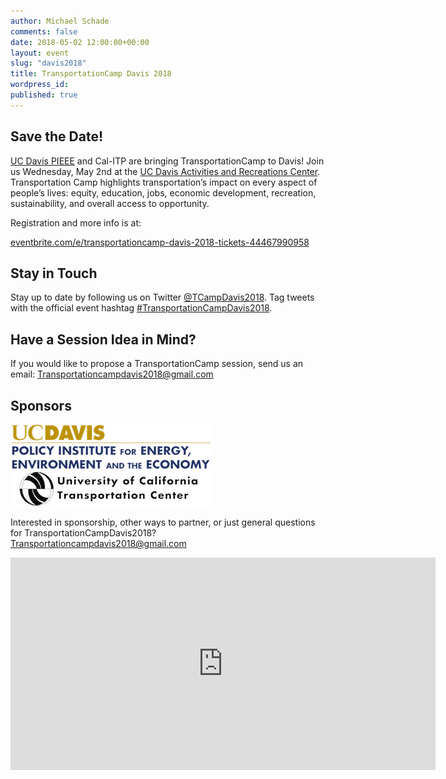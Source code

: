 ```yaml
---
author: Michael Schade
comments: false
date: 2018-05-02 12:00:00+00:00
layout: event
slug: "davis2018"
title: TransportationCamp Davis 2018
wordpress_id:
published: true
---
```


## Save the Date!

[UC Davis PIEEE](https://policyinstitute.ucdavis.edu/) and Cal-ITP are bringing TransportationCamp to Davis! Join us Wednesday, May 2nd at the [UC Davis Activities and Recreations Center](https://cru.ucdavis.edu/content/1-activities-and-recreation-center-arc.htm). Transportation Camp highlights transportation’s impact on every aspect of people’s lives: equity, education, jobs, economic development, recreation, sustainability, and overall access to opportunity.

Registration and more info is at:

[eventbrite.com/e/transportationcamp-davis-2018-tickets-44467990958](https://www.eventbrite.com/e/transportationcamp-davis-2018-tickets-44467990958)

## Stay in Touch

Stay up to date by following us on Twitter [@TCampDavis2018](https://twitter.com/TCampDavis2018). Tag tweets with the official event hashtag [#TransportationCampDavis2018](https://twitter.com/hashtag/TransportationCampDavis2018?src=hash).

## Have a Session Idea in Mind?

If you would like to propose a TransportationCamp session, send us an email: <Transportationcampdavis2018@gmail.com>

## Sponsors

<img src="ucdpieee.png">

<img src="uctc.jpg">

Interested in sponsorship, other ways to partner, or just general questions for TransportationCampDavis2018? <Transportationcampdavis2018@gmail.com>

<iframe src="https://www.google.com/maps/embed?pb=!1m14!1m8!1m3!1d12482.439175883601!2d-121.7592483!3d38.5427621!3m2!1i1024!2i768!4f13.1!3m3!1m2!1s0x0%3A0x8fd7da59621c13d2!2sUC+Davis+Activities+and+Recreation+Center!5e0!3m2!1sen!2sus!4v1521769551652" width="680" height="340" frameborder="0" style="border:0" allowfullscreen></iframe>
